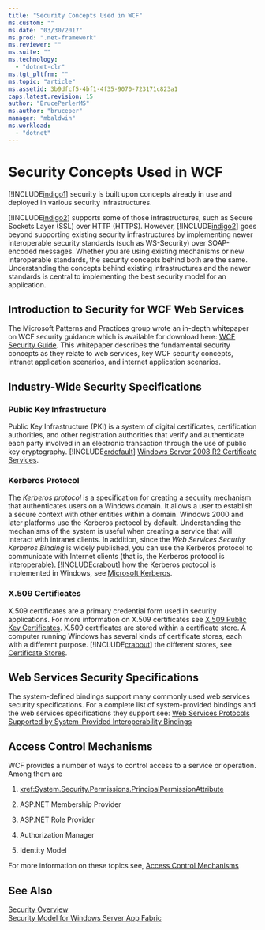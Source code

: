 ```yaml
---
title: "Security Concepts Used in WCF"
ms.custom: ""
ms.date: "03/30/2017"
ms.prod: ".net-framework"
ms.reviewer: ""
ms.suite: ""
ms.technology: 
  - "dotnet-clr"
ms.tgt_pltfrm: ""
ms.topic: "article"
ms.assetid: 3b9dfcf5-4bf1-4f35-9070-723171c823a1
caps.latest.revision: 15
author: "BrucePerlerMS"
ms.author: "bruceper"
manager: "mbaldwin"
ms.workload: 
  - "dotnet"
---
```

# Security Concepts Used in WCF
[!INCLUDE[indigo1](../../../../includes/indigo1-md.md)] security is built upon concepts already in use and deployed in various security infrastructures.  
  
 [!INCLUDE[indigo2](../../../../includes/indigo2-md.md)] supports some of those infrastructures, such as Secure Sockets Layer (SSL) over HTTP (HTTPS). However, [!INCLUDE[indigo2](../../../../includes/indigo2-md.md)] goes beyond supporting existing security infrastructures by implementing newer interoperable security standards (such as WS-Security) over SOAP-encoded messages. Whether you are using existing mechanisms or new interoperable standards, the security concepts behind both are the same. Understanding the concepts behind existing infrastructures and the newer standards is central to implementing the best security model for an application.  
  
## Introduction to Security for WCF Web Services  
 The Microsoft Patterns and Practices group wrote an in-depth whitepaper on WCF security guidance which is available for download here: [WCF Security Guide](http://go.microsoft.com/fwlink/?LinkId=210210). This whitepaper describes the fundamental security concepts as they relate to web services, key WCF security concepts, intranet application scenarios, and internet application scenarios.  
  
## Industry-Wide Security Specifications  
  
### Public Key Infrastructure  
 Public Key Infrastructure (PKI) is a system of digital certificates, certification authorities, and other registration authorities that verify and authenticate each party involved in an electronic transaction through the use of public key cryptography. [!INCLUDE[crdefault](../../../../includes/crdefault-md.md)] [Windows Server 2008 R2 Certificate Services](http://go.microsoft.com/fwlink/?LinkId=210211).  
  
### Kerberos Protocol  
 The *Kerberos protocol* is a specification for creating a security mechanism that authenticates users on a Windows domain. It allows a user to establish a secure context with other entities within a domain. Windows 2000 and later platforms use the Kerberos protocol by default. Understanding the mechanisms of the system is useful when creating a service that will interact with intranet clients. In addition, since the *Web Services Security Kerberos Binding* is widely published, you can use the Kerberos protocol to communicate with Internet clients (that is, the Kerberos protocol is interoperable). [!INCLUDE[crabout](../../../../includes/crabout-md.md)] how the Kerberos protocol is implemented in Windows, see  [Microsoft Kerberos](http://go.microsoft.com/fwlink/?LinkId=210212).  
  
### X.509 Certificates  
 X.509 certificates are a primary credential form used in security applications. For more information on X.509 certificates see [X.509 Public Key Certificates](http://go.microsoft.com/fwlink/?LinkId=210213). X.509 certificates are stored within a certificate store. A computer running Windows has several kinds of certificate stores, each with a different purpose. [!INCLUDE[crabout](../../../../includes/crabout-md.md)] the different stores, see [Certificate Stores](http://go.microsoft.com/fwlink/?LinkID=87787).  
  
## Web Services Security Specifications  
 The system-defined bindings support many commonly used web services security specifications. For a complete list of system-provided bindings and the web services specifications they support see: [Web Services Protocols Supported by System-Provided Interoperability Bindings](../../../../docs/framework/wcf/feature-details/web-services-protocols-supported-by-system-provided-interoperability-bindings.md)  
  
## Access Control Mechanisms  
 WCF provides a number of ways to control access to a service or operation. Among them are  
  
1.  <xref:System.Security.Permissions.PrincipalPermissionAttribute>  
  
2.  ASP.NET Membership Provider  
  
3.  ASP.NET Role Provider  
  
4.  Authorization Manager  
  
5.  Identity Model  
  
 For more information on these topics see, [Access Control Mechanisms](../../../../docs/framework/wcf/feature-details/access-control-mechanisms.md)  
  
## See Also  
 [Security Overview](../../../../docs/framework/wcf/feature-details/security-overview.md)  
 [Security Model for Windows Server App Fabric](http://go.microsoft.com/fwlink/?LinkID=201279&clcid=0x409)
